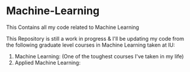 # Machine-Learning
This Contains all my code related to Machine Learning

This Repository is still a work in progress & I'll be updating my code from the following graduate level courses in Machine Learning taken at IU:
1. Machine Learning: (One of the toughest courses I've taken in my life)
2. Applied Machine Learning: 
